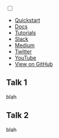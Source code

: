 <link href='https://fonts.googleapis.com/css?family=Roboto:400,300,500,700' rel='stylesheet' type='text/css'>
<link href='https://fonts.googleapis.com/css?family=Montserrat:400,700' rel='stylesheet' type='text/css'>

<!-- Custom styles for this template -->
<link href="css/style.css" rel="stylesheet">


<!-- Edit Main Menu Here -->
<div class="ham-menu" id="mainmenu"> 
    <!-- input and label for hamburger menu -->   
    <input class="menu-btn" type="checkbox" id="menu-btn" />
    <label class="menu-icon" for="menu-btn"><span class="navicon"></span></label>
    <ul class="menu-content">
        <li><a href="https://github.com/fnproject/fn#top">Quickstart</a></li>
        <li><a href="https://github.com/fnproject/docs#-project-documentation">Docs</a></li>
        <li><a href="https://fnproject.io/tutorials">Tutorials</a></li>
        <li><a href="https://join.slack.com/t/fnproject/shared_invite/MjIwNzc5MTE4ODg3LTE1MDE0NTUyNTktYThmYmRjZDUwOQ">Slack</a></li>
        <li><a href="https://medium.com/fnproject">Medium</a></li>
        <li><a href="https://twitter.com/fnproj">Twitter</a></li>
        <li><a href="https://www.youtube.com/fnproj">YouTube</a></li>
        <li><a href="https://github.com/fnproject" >View on GitHub</a></li>
    </ul>
</div>    


## Talk 1
blah

## Talk 2
blah

